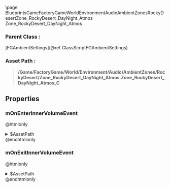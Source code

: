 \page BlueprintsGameFactoryGameWorldEnvironmentAudioAmbientZonesRockyDesertZone_RockyDesert_DayNight_Atmos Zone_RockyDesert_DayNight_Atmos
### Parent Class :
[FGAmbientSettings](@ref ClassScriptFGAmbientSettings)
### Asset Path :
<b><blockquote>/Game/FactoryGame/World/Environment/Audio/AmbientZones/RockyDesert/Zone_RockyDesert_DayNight_Atmos.Zone_RockyDesert_DayNight_Atmos_C</blockquote></b>
## Properties

### mOnEnterInnerVolumeEvent
@htmlonly
<details>
 <summary>$AssetPath</summary>
<b><a href="_blueprints_game_factory_game_world_environment_audio_ambient_zones_rocky_desert_play__zone__rocky_desert__day_night__atmos.html"><blockquote>Play_Zone_RockyDesert_DayNight_Atmos</blockquote></a></b>
</details>
@endhtmlonly

### mOnExitInnerVolumeEvent
@htmlonly
<details>
 <summary>$AssetPath</summary>
<b><a href="_blueprints_game_factory_game_world_environment_audio_ambient_zones_rocky_desert_stop__zone__rocky_desert__day_night__atmos.html"><blockquote>Stop_Zone_RockyDesert_DayNight_Atmos</blockquote></a></b>
</details>
@endhtmlonly

